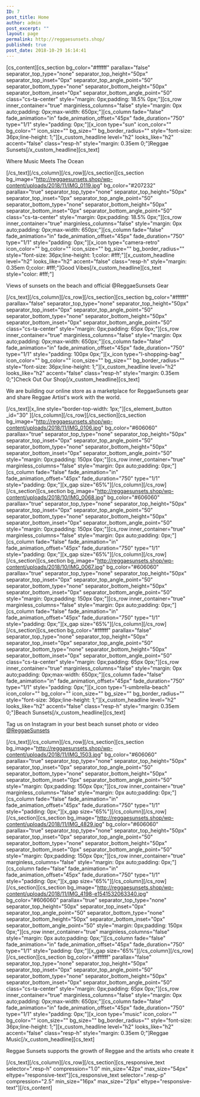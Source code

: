 ```yaml
---
ID: 7
post_title: Home
author: admin
post_excerpt: ""
layout: page
permalink: http://reggaesunsets.shop/
published: true
post_date: 2018-10-29 16:14:41
---
```

[cs_content][cs_section bg_color="#ffffff" parallax="false" separator_top_type="none" separator_top_height="50px" separator_top_inset="0px" separator_top_angle_point="50" separator_bottom_type="none" separator_bottom_height="50px" separator_bottom_inset="0px" separator_bottom_angle_point="50" class="cs-ta-center" style="margin: 0px;padding: 18.5% 0px;"][cs_row inner_container="true" marginless_columns="false" style="margin: 0px auto;padding: 0px;max-width: 650px;"][cs_column fade="false" fade_animation="in" fade_animation_offset="45px" fade_duration="750" type="1/1" style="padding: 0px;"][x_icon type="sun" icon_color="" bg_color="" icon_size="" bg_size="" bg_border_radius="" style="font-size: 36px;line-height: 1;"][x_custom_headline level="h2" looks_like="h2" accent="false" class="resp-h" style="margin: 0.35em 0;"]Reggae Sunsets[/x_custom_headline][cs_text]<p class="resp-p man">Where Music Meets The Ocean</p>[/cs_text][/cs_column][/cs_row][/cs_section][cs_section bg_image="http://reggaesunsets.shop/wp-content/uploads/2018/11/IMG_0119.jpg" bg_color="#207232" parallax="true" separator_top_type="none" separator_top_height="50px" separator_top_inset="0px" separator_top_angle_point="50" separator_bottom_type="none" separator_bottom_height="50px" separator_bottom_inset="0px" separator_bottom_angle_point="50" class="cs-ta-center" style="margin: 0px;padding: 18.5% 0px;"][cs_row inner_container="true" marginless_columns="false" style="margin: 0px auto;padding: 0px;max-width: 650px;"][cs_column fade="false" fade_animation="in" fade_animation_offset="45px" fade_duration="750" type="1/1" style="padding: 0px;"][x_icon type="camera-retro" icon_color="" bg_color="" icon_size="" bg_size="" bg_border_radius="" style="font-size: 36px;line-height: 1;color: #fff;"][x_custom_headline level="h2" looks_like="h2" accent="false" class="resp-h" style="margin: 0.35em 0;color: #fff;"]Good Vibes[/x_custom_headline][cs_text style="color: #fff;"]<p class="resp-p man">Views of sunsets on the beach and official @ReggaeSunsets Gear</p>[/cs_text][/cs_column][/cs_row][/cs_section][cs_section bg_color="#ffffff" parallax="false" separator_top_type="none" separator_top_height="50px" separator_top_inset="0px" separator_top_angle_point="50" separator_bottom_type="none" separator_bottom_height="50px" separator_bottom_inset="0px" separator_bottom_angle_point="50" class="cs-ta-center" style="margin: 0px;padding: 65px 0px;"][cs_row inner_container="true" marginless_columns="false" style="margin: 0px auto;padding: 0px;max-width: 650px;"][cs_column fade="false" fade_animation="in" fade_animation_offset="45px" fade_duration="750" type="1/1" style="padding: 100px 0px;"][x_icon type="l-shopping-bag" icon_color="" bg_color="" icon_size="" bg_size="" bg_border_radius="" style="font-size: 36px;line-height: 1;"][x_custom_headline level="h2" looks_like="h2" accent="false" class="resp-h" style="margin: 0.35em 0;"]Check Out Our Shop[/x_custom_headline][cs_text]<p class="resp-p man">We are building our online store as a marketplace for ReggaeSunsets gear and share Reggae Artist's work with the world.</p>[/cs_text][x_line style="border-top-width: 1px;"][cs_element_button _id="30" ][/cs_column][/cs_row][/cs_section][cs_section bg_image="http://reggaesunsets.shop/wp-content/uploads/2018/11/IMG_0106.jpg" bg_color="#606060" parallax="true" separator_top_type="none" separator_top_height="50px" separator_top_inset="0px" separator_top_angle_point="50" separator_bottom_type="none" separator_bottom_height="50px" separator_bottom_inset="0px" separator_bottom_angle_point="50" style="margin: 0px;padding: 150px 0px;"][cs_row inner_container="true" marginless_columns="false" style="margin: 0px auto;padding: 0px;"][cs_column fade="false" fade_animation="in" fade_animation_offset="45px" fade_duration="750" type="1/1" style="padding: 0px;"][x_gap size="65%"][/cs_column][/cs_row][/cs_section][cs_section bg_image="http://reggaesunsets.shop/wp-content/uploads/2018/10/IMG_0068.jpg" bg_color="#606060" parallax="true" separator_top_type="none" separator_top_height="50px" separator_top_inset="0px" separator_top_angle_point="50" separator_bottom_type="none" separator_bottom_height="50px" separator_bottom_inset="0px" separator_bottom_angle_point="50" style="margin: 0px;padding: 150px 0px;"][cs_row inner_container="true" marginless_columns="false" style="margin: 0px auto;padding: 0px;"][cs_column fade="false" fade_animation="in" fade_animation_offset="45px" fade_duration="750" type="1/1" style="padding: 0px;"][x_gap size="65%"][/cs_column][/cs_row][/cs_section][cs_section bg_image="http://reggaesunsets.shop/wp-content/uploads/2018/10/IMG_0067.jpg" bg_color="#606060" parallax="true" separator_top_type="none" separator_top_height="50px" separator_top_inset="0px" separator_top_angle_point="50" separator_bottom_type="none" separator_bottom_height="50px" separator_bottom_inset="0px" separator_bottom_angle_point="50" style="margin: 0px;padding: 150px 0px;"][cs_row inner_container="true" marginless_columns="false" style="margin: 0px auto;padding: 0px;"][cs_column fade="false" fade_animation="in" fade_animation_offset="45px" fade_duration="750" type="1/1" style="padding: 0px;"][x_gap size="65%"][/cs_column][/cs_row][/cs_section][cs_section bg_color="#ffffff" parallax="false" separator_top_type="none" separator_top_height="50px" separator_top_inset="0px" separator_top_angle_point="50" separator_bottom_type="none" separator_bottom_height="50px" separator_bottom_inset="0px" separator_bottom_angle_point="50" class="cs-ta-center" style="margin: 0px;padding: 65px 0px;"][cs_row inner_container="true" marginless_columns="false" style="margin: 0px auto;padding: 0px;max-width: 650px;"][cs_column fade="false" fade_animation="in" fade_animation_offset="45px" fade_duration="750" type="1/1" style="padding: 0px;"][x_icon type="l-umbrella-beach" icon_color="" bg_color="" icon_size="" bg_size="" bg_border_radius="" style="font-size: 36px;line-height: 1;"][x_custom_headline level="h2" looks_like="h2" accent="false" class="resp-h" style="margin: 0.35em 0;"]Beach Sunsets[/x_custom_headline][cs_text]<p class="resp-p man">Tag us on Instagram in your best beach sunset photo or video <a href="http://www.instagram.com/reggaesunsets">@ReggaeSunsets</a></p>[/cs_text][/cs_column][/cs_row][/cs_section][cs_section bg_image="http://reggaesunsets.shop/wp-content/uploads/2018/11/IMG_1503.jpg" bg_color="#606060" parallax="true" separator_top_type="none" separator_top_height="50px" separator_top_inset="0px" separator_top_angle_point="50" separator_bottom_type="none" separator_bottom_height="50px" separator_bottom_inset="0px" separator_bottom_angle_point="50" style="margin: 0px;padding: 150px 0px;"][cs_row inner_container="true" marginless_columns="false" style="margin: 0px auto;padding: 0px;"][cs_column fade="false" fade_animation="in" fade_animation_offset="45px" fade_duration="750" type="1/1" style="padding: 0px;"][x_gap size="65%"][/cs_column][/cs_row][/cs_section][cs_section bg_image="http://reggaesunsets.shop/wp-content/uploads/2018/11/IMG_4829.jpg" bg_color="#606060" parallax="true" separator_top_type="none" separator_top_height="50px" separator_top_inset="0px" separator_top_angle_point="50" separator_bottom_type="none" separator_bottom_height="50px" separator_bottom_inset="0px" separator_bottom_angle_point="50" style="margin: 0px;padding: 150px 0px;"][cs_row inner_container="true" marginless_columns="false" style="margin: 0px auto;padding: 0px;"][cs_column fade="false" fade_animation="in" fade_animation_offset="45px" fade_duration="750" type="1/1" style="padding: 0px;"][x_gap size="65%"][/cs_column][/cs_row][/cs_section][cs_section bg_image="http://reggaesunsets.shop/wp-content/uploads/2018/11/IMG_4198-e1541532063340.jpg" bg_color="#606060" parallax="true" separator_top_type="none" separator_top_height="50px" separator_top_inset="0px" separator_top_angle_point="50" separator_bottom_type="none" separator_bottom_height="50px" separator_bottom_inset="0px" separator_bottom_angle_point="50" style="margin: 0px;padding: 150px 0px;"][cs_row inner_container="true" marginless_columns="false" style="margin: 0px auto;padding: 0px;"][cs_column fade="false" fade_animation="in" fade_animation_offset="45px" fade_duration="750" type="1/1" style="padding: 0px;"][x_gap size="65%"][/cs_column][/cs_row][/cs_section][cs_section bg_color="#ffffff" parallax="false" separator_top_type="none" separator_top_height="50px" separator_top_inset="0px" separator_top_angle_point="50" separator_bottom_type="none" separator_bottom_height="50px" separator_bottom_inset="0px" separator_bottom_angle_point="50" class="cs-ta-center" style="margin: 0px;padding: 65px 0px;"][cs_row inner_container="true" marginless_columns="false" style="margin: 0px auto;padding: 0px;max-width: 650px;"][cs_column fade="false" fade_animation="in" fade_animation_offset="45px" fade_duration="750" type="1/1" style="padding: 0px;"][x_icon type="music" icon_color="" bg_color="" icon_size="" bg_size="" bg_border_radius="" style="font-size: 36px;line-height: 1;"][x_custom_headline level="h2" looks_like="h2" accent="false" class="resp-h" style="margin: 0.35em 0;"]Reggae Music[/x_custom_headline][cs_text]<p class="resp-p man">Reggae Sunsets supports the growth of Reggae and the artists who create it</p>[/cs_text][/cs_column][/cs_row][/cs_section][cs_responsive_text selector=".resp-h" compression="1.0" min_size="42px" max_size="54px" eltype="responsive-text"][cs_responsive_text selector=".resp-p" compression="2.5" min_size="16px" max_size="21px" eltype="responsive-text"][/cs_content]